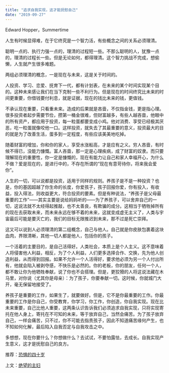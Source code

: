 ```yaml
---
title: "追求自我实现，这才能抚慰自己"
date: "2019-09-27"
---
```


Edward Hopper，Summertime

  

人生有时候显得难，在于它终究是一个智力活，有些概念之间的关系必须理清。

  

聪明一点的、执行力强一点的，理清的过程短一些。不那么聪明的人，犹豫一点的，理清的过程长一些。但是无论如何，都得理清。这个智力挑战不完成，想偷懒，人生就产生很多难题。

  

两组必须理清的概念，一是现在与未来，这是关于时间的。

  

人投资、学习、恋爱、抚育下一代，都有计划表，在未来的某个时间实现某个目的。这种未来感让我们在当下克制一些不利行为。但是现在的时间终究比未来的时间更重要，你借钱要付利息，就是证据，现在的钱比未来的钱，更值钱。

  

不承认现在重要，只看重未来。造成的后果就是吝啬，不仅指金钱，更是指心理。很多投资者起步需要节俭，攒第一桶金很难，但财富越多，有些人越吝啬，他眼中的所有资产，都应用于投资，每一粒蛋都要变成小鸡。他对消费、享受已经极其厌恶，吃一粒蛋就像咬他一口。这样投资，就失去了其最重要的意义，投资最大的目的就是为了改善生活，蛋多到一定程度，有些应该美美地吃掉。

  

随着财富的增加，你和你的家人，享受水涨船高，才是应有之义。穷人吝啬，有时候不得已，没能力慷慨。富人吝啬，那一定是心理疾病，成了财富的奴隶。而只要理解现在的重要性，你一定是慷慨的，现在有能力让自己和家人幸福开心，为什么不做？爱是现在的，是进行中的，不存在所谓的“现在有意苛待你，将来我会爱你”。

  

人生的一切，可以说都是投资，适用于同样的规则。养孩子是不是一种投资？也是，你的基因超越了你生命的长度，你爱孩子，孩子回报你爱，你有投入，有收益，投入得法，则收益更大，符合投资的要素。但是有种说法，“养孩子是父母最重要的工作”——其实主要是说给妈妈听的——为了养孩子，可以舍弃自己的一切，这说法就不太经得起推敲，也不太善良，有欺骗的成分。这相当于牺牲掉所有的现在去获取未来，而未来永远在够不着的未来，这就变成虚无主义了，人类与宇宙最后可能是要灭亡的，我们的目标无限推迟到未来，那不过是死亡崇拜。

  

这又可以说到人必须理清的第二组概念，自己与他人。自己就是你皮肤包裹着这块血肉，界限清晰，其他一切人都是他人，包括你的孩子。

  

一个活着的主要目的，是自己活得好。人类社会，本质上是个人主义。这不意味着人将侵害他人利益，相反，为了个人利益，人们更多选择合作、交换，先为他人创造利益，从而得到回报。如果不允许一个人活得好，要求他必须为另一个人付出所有，他就会陷入被剥夺感，不快乐是必然的。你的老板，你的朋友，任何一个人，都不敢让你为他牺牲奉献，说了你也不会搭理。但是，更狡猾的人将这说法藏在木马里，对你说（尤其你是母亲）：为了孩子，你要奉献一切。这时候，你就城门大开，毫无保留地接受了。

  

养孩子是重要的工作，如果生了，就要做好。但是，它不是你最重要的工作。你最重要的工作是你自己，你受教育，你学习，你工作，你创造，你自我实现。现在比未来重要，自己比他人重要，这两条认识告诉我们必须追求自我实现，只将实现寄托在他人身上，寄托在不可知的未来，等于放弃自己，当然会痛苦。为了孩子放弃自己，一样会痛苦，只不过，你不可能去指责孩子，因此不知道痛苦缘何产生，也不知如何化解，最后陷入自我否定与自我攻击之中。

  

多想想，现在你要什么？你想做什么？去试试，不要怕露怯，去成长。自我实现产生意义，这才是抚慰自己的良方。

  

推荐：[恐惧的四十岁](http://mp.weixin.qq.com/s?__biz=MjM5NDU0Mjk2MQ==&mid=205667716&idx=1&sn=e678db15e28e57da8d9e5d5e3d72ed60&chksm=2f30b99a1847308cde02b7eeee40f2c78da597acafc0a8c238e0a9470481d665eacf539e7fda&scene=21#wechat_redirect)  

上文：[绝望的主妇](http://mp.weixin.qq.com/s?__biz=MjM5NDU0Mjk2MQ==&mid=2651635177&idx=1&sn=a8281de1135a0de8690b00d7638bc7b5&chksm=bd7e39f78a09b0e16e9d8f04c830acdb4c2436f2e8b1faeb210cf5a35ff0a13b5b1443f506ff&scene=21#wechat_redirect)
